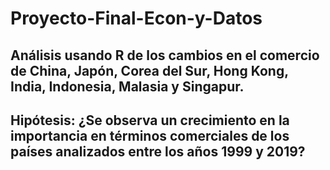 # Proyecto-Final-Econ-y-Datos
## Análisis usando R de los cambios en el comercio de China, Japón, Corea del Sur, Hong Kong, India, Indonesia, Malasia y Singapur.
## Hipótesis: ¿Se observa un crecimiento en la importancia en términos comerciales de los países analizados entre los años 1999 y 2019?
